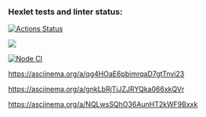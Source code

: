 ### Hexlet tests and linter status:
[![Actions Status](https://github.com/anna-kra/frontend-project-lvl1/workflows/hexlet-check/badge.svg)](https://github.com/anna-kra/frontend-project-lvl1/actions)

<a href="https://codeclimate.com/github/anna-kra/frontend-project-lvl1/maintainability"><img src="https://api.codeclimate.com/v1/badges/e6d5b3e0bbef59c42119/maintainability" /></a>

[![Node CI](https://github.com/anna-kra/frontend-project-lvl1/actions/workflows/nodejs.yml/badge.svg)](https://github.com/anna-kra/frontend-project-lvl1/actions/workflows/nodejs.yml)

https://asciinema.org/a/qg4HOaE6pbimrqaD7gtTnvi23

https://asciinema.org/a/gnkLbRjTiJZJRYQka066xkQVr

https://asciinema.org/a/NQLwsSQhO36AunHT2kWF9Bxxk
